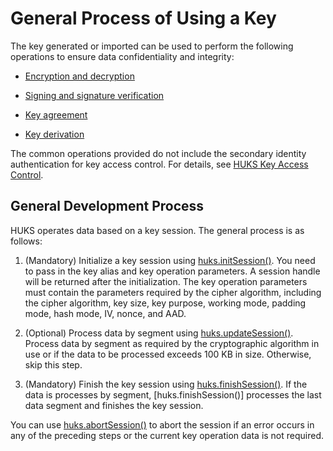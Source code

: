 # General Process of Using a Key


The key generated or imported can be used to perform the following operations to ensure data confidentiality and integrity:


- [Encryption and decryption](huks-encryption-decryption-overview.md)

- [Signing and signature verification](huks-signing-signature-verification-overview.md)

- [Key agreement](huks-key-agreement-overview.md)

- [Key derivation](huks-key-derivation-overview.md)


The common operations provided do not include the secondary identity authentication for key access control. For details, see [HUKS Key Access Control](huks-identity-authentication-overview.md).


## General Development Process

HUKS operates data based on a key session. The general process is as follows:

1. (Mandatory) Initialize a key session using [huks.initSession()](../../reference/apis-universal-keystore-kit/js-apis-huks.md#huksinitsession9).
   You need to pass in the key alias and key operation parameters. A session handle will be returned after the initialization. The key operation parameters must contain the parameters required by the cipher algorithm, including the cipher algorithm, key size, key purpose, working mode, padding mode, hash mode, IV, nonce, and AAD.

2. (Optional) Process data by segment using [huks.updateSession()](../../reference/apis-universal-keystore-kit/js-apis-huks.md#huksupdatesession9).
   Process data by segment as required by the cryptographic algorithm in use or if the data to be processed exceeds 100 KB in size. Otherwise, skip this step.

3. (Mandatory) Finish the key session using [huks.finishSession()](../../reference/apis-universal-keystore-kit/js-apis-huks.md#huksfinishsession9).
   If the data is processes by segment, [huks.finishSession()] processes the last data segment and finishes the key session.

You can use [huks.abortSession()](../../reference/apis-universal-keystore-kit/js-apis-huks.md#huksabortsession9) to abort the session if an error occurs in any of the preceding steps or the current key operation data is not required.
